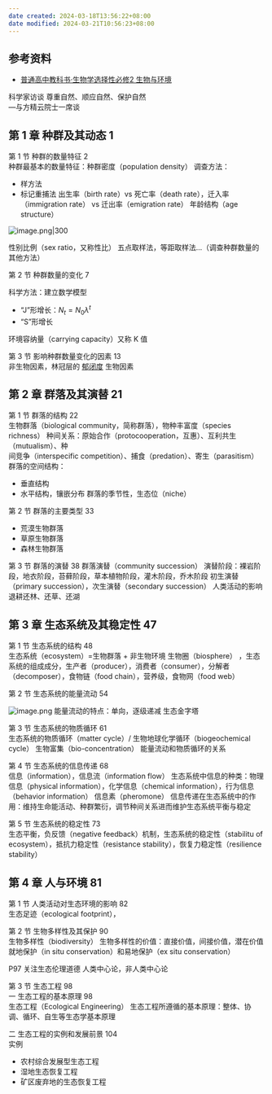 ```yaml
---
date created: 2024-03-18T13:56:22+08:00
date modified: 2024-03-21T10:56:23+08:00
---
```


## 参考资料

- [普通高中教科书·生物学选择性必修2 生物与环境](https://basic.smartedu.cn/tchMaterial/detail?contentType=assets_document&contentId=825baab7-f0ea-4a90-9b4a-513f338e2484&catalogType=tchMaterial&subCatalog=tchMaterial)

科学家访谈 尊重自然、顺应自然、保护自然  
—与方精云院士一席谈  

## 第 1 章 种群及其动态 1  

第 1 节 种群的数量特征 2  
种群最基本的数量特征：种群密度（population density）
调查方法：
- 样方法
- 标记重捕法
出生率（birth rate）vs 死亡率（death rate），迁入率（immigration rate） vs 迁出率（emigration rate）
年龄结构（age structure）

![image.png|300](https://pictures-1323793543.cos.ap-nanjing.myqcloud.com/pics/20240321081458.png)

性别比例（sex ratio，又称性比）
五点取样法，等距取样法...（调查种群数量的其他方法）

第 2 节 种群数量的变化 7  

科学方法：建立数学模型

- “J”形增长：$N_t=N_0\lambda^t$
- “S”形增长

环境容纳量（carrying capacity）又称 K 值

第 3 节 影响种群数量变化的因素 13  
非生物因素，林冠层的 [郁闭度](http://www.igsnrr.cas.cn/cbkx/kpyd/zybk/slzy/202009/t20200910_5692939.html)
生物因素

## 第 2 章 群落及其演替 21  

第 1 节 群落的结构 22  
生物群落（biological community，简称群落），物种丰富度（species richness）
种间关系：原始合作（protocooperation，互惠）、互利共生（mutualism）、种  
间竞争（interspecific competition）、捕食（predation）、寄生（parasitism）
群落的空间结构：
- 垂直结构
- 水平结构，镶嵌分布
群落的季节性，生态位（niche）

第 2 节 群落的主要类型 33  
- 荒漠生物群落
- 草原生物群落
- 森林生物群落

第 3 节 群落的演替 38
群落演替（community succession）
演替阶段：裸岩阶段，地衣阶段，苔藓阶段，草本植物阶段，灌木阶段，乔木阶段
初生演替（primary succession），次生演替（secondary succession）
人类活动的影响
退耕还林、还草、还湖

## 第 3 章 生态系统及其稳定性 47  

第 1 节 生态系统的结构 48  
生态系统（ecosystem）=生物群落 + 非生物环境
生物圈（biosphere） ，生态系统的组成成分，生产者（producer），消费者（consumer），分解者（decomposer），食物链（food chain），营养级，食物网（food web）

第 2 节 生态系统的能量流动 54  

![image.png](https://pictures-1323793543.cos.ap-nanjing.myqcloud.com/pics/20240321102639.png)
能量流动的特点：单向，逐级递减
生态金字塔

第 3 节 生态系统的物质循环 61  
生态系统的物质循环（matter cycle）/ 生物地球化学循环（biogeochemical cycle）
生物富集（bio-concentration）
能量流动和物质循环的关系

第 4 节 生态系统的信息传递 68  
信息（information），信息流（information flow）
生态系统中信息的种类：物理信息（physical information），化学信息（chemical information），行为信息（behavior information）
信息素（pheromone）
信息传递在生态系统中的作用：维持生命能活动、种群繁衍，调节种间关系进而维护生态系统平衡与稳定

第 5 节 生态系统的稳定性 73  
生态平衡，负反馈（negative feedback）机制，生态系统的稳定性（stabilitu of ecosystem），抵抗力稳定性（resistance stability），恢复力稳定性（resilience stability）

## 第 4 章 人与环境 81  

第 1 节 人类活动对生态环境的影响 82  
生态足迹（ecological footprint），

第 2 节 生物多样性及其保护 90  
生物多样性（biodiversity）
生物多样性的价值：直接价值，间接价值，潜在价值
就地保护（in situ conservation）和易地保护（ex situ conservation）

P97 关注生态伦理道德
人类中心论，非人类中心论

第 3 节 生态工程 98  
一 生态工程的基本原理 98  
生态工程（Ecological Engineering）
生态工程所遵循的基本原理：整体、协调、循环、自生等生态学基本原理

二 生态工程的实例和发展前景 104  
实例
- 农村综合发展型生态工程
- 湿地生态恢复工程
- 矿区废弃地的生态恢复工程
